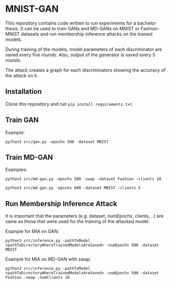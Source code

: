 # MNIST-GAN

This repository contains code written to run experiments for a bachelor thesis.
It can be used to train GANs and MD-GANs on MNIST or Fashion-MNIST datasets and run membership inference attacks on the trained models.

During training of the models, model parameters of each discriminator are saved every five rounds. Also, output of the generator is saved every 5 rounds.

The attack creates a graph for each discriminators showing the accuracy of the attack on it.

## Installation

Clone this repository and run `pip install requirements.txt`.

## Train GAN

Example:
```
python3 src/gan.py -epochs 500 -dataset MNIST 
```

## Train MD-GAN

Examples:
```
python3 src/md-gan.py -epochs 500 -swap -dataset Fashion -clients 10
```
```
python3 src/md-gan.py -epochs 600 -dataset MNIST -clients 5
```

## Run Membership Inference Attack

It is important that the parameters (e.g. dataset, numEpochs, clients, ..) are same as those that were used for the training of the attacked model.

Example for MIA on GAN:
```
python3 src/inference.py -pathToModel <pathToDirectoryWhereTrainedModelsAreSaved> -numEpochs 500 -dataset MNIST 
```

Example for MIA on MD-GAN with swap:
```
python3 src/inference.py -pathToModel <pathToDirectoryWhereTrainedModelsAreSaved> -numEpochs 500 -dataset Fashion -swap -numClients 10
```
